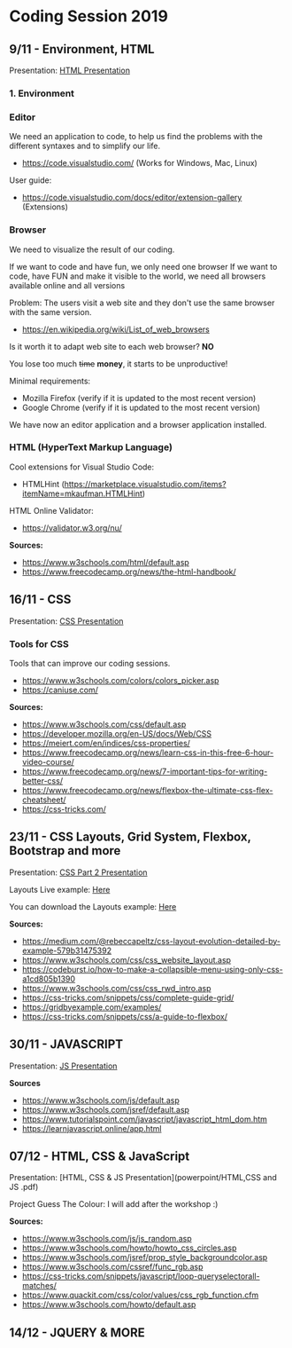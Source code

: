 # Coding Session 2019

## 9/11 - Environment, HTML

Presentation: [HTML Presentation](powerpoint/HTML.pdf)

### 1. Environment

### Editor

We need an application to code, to help us find the problems with the different syntaxes and to simplify our life.

- https://code.visualstudio.com/ (Works for Windows, Mac, Linux)

User guide:

- https://code.visualstudio.com/docs/editor/extension-gallery (Extensions)

### Browser

We need to visualize the result of our coding.

If we want to code and have fun, we only need one browser
If we want to code, have FUN and make it visible to the world, we need all browsers available online and all versions

Problem: The users visit a web site and they don't use the same browser with the same version.

- https://en.wikipedia.org/wiki/List_of_web_browsers 

Is it worth it to adapt web site to each web browser? **NO**

You lose too much ~~time~~ **money**, it starts to be unproductive!

Minimal requirements:

- Mozilla Firefox (verify if it is updated to the most recent version)
- Google Chrome (verify if it is updated to the most recent version)

We have now an editor application and a browser application installed.

### HTML (HyperText Markup Language)

Cool extensions for Visual Studio Code:

- HTMLHint (https://marketplace.visualstudio.com/items?itemName=mkaufman.HTMLHint)

HTML Online Validator:

- https://validator.w3.org/nu/

**Sources:**

- https://www.w3schools.com/html/default.asp
- https://www.freecodecamp.org/news/the-html-handbook/

## 16/11 - CSS

Presentation: [CSS Presentation](powerpoint/CSS.pdf)

### Tools for CSS

Tools that can improve our coding sessions.

- https://www.w3schools.com/colors/colors_picker.asp
- https://caniuse.com/

**Sources:**

- https://www.w3schools.com/css/default.asp
- https://developer.mozilla.org/en-US/docs/Web/CSS
- https://meiert.com/en/indices/css-properties/
- https://www.freecodecamp.org/news/learn-css-in-this-free-6-hour-video-course/
- https://www.freecodecamp.org/news/7-important-tips-for-writing-better-css/
- https://www.freecodecamp.org/news/flexbox-the-ultimate-css-flex-cheatsheet/
- https://css-tricks.com/

## 23/11 - CSS Layouts, Grid System, Flexbox, Bootstrap and more

Presentation: [CSS Part 2 Presentation](powerpoint/CSS_part2.pdf)

Layouts Live example: [Here](project_second_week/index.html)

You can download the Layouts example: [Here](project_second_week.zip)


**Sources:**

- https://medium.com/@rebeccapeltz/css-layout-evolution-detailed-by-example-579b31475392
- https://www.w3schools.com/css/css_website_layout.asp
- https://codeburst.io/how-to-make-a-collapsible-menu-using-only-css-a1cd805b1390
- https://www.w3schools.com/css/css_rwd_intro.asp
- https://css-tricks.com/snippets/css/complete-guide-grid/
- https://gridbyexample.com/examples/
- https://css-tricks.com/snippets/css/a-guide-to-flexbox/

## 30/11 - JAVASCRIPT

Presentation: [JS Presentation](powerpoint/JS.pdf)

**Sources**

- https://www.w3schools.com/js/default.asp
- https://www.w3schools.com/jsref/default.asp
- https://www.tutorialspoint.com/javascript/javascript_html_dom.htm
- https://learnjavascript.online/app.html

## 07/12 - HTML, CSS & JavaScript 

Presentation: [HTML, CSS & JS Presentation](powerpoint/HTML,CSS and JS .pdf)

Project Guess The Colour: I will add after the workshop :)

**Sources:**

- https://www.w3schools.com/js/js_random.asp
- https://www.w3schools.com/howto/howto_css_circles.asp
- https://www.w3schools.com/jsref/prop_style_backgroundcolor.asp
- https://www.w3schools.com/cssref/func_rgb.asp
- https://css-tricks.com/snippets/javascript/loop-queryselectorall-matches/
- https://www.quackit.com/css/color/values/css_rgb_function.cfm
- https://www.w3schools.com/howto/default.asp

## 14/12 - JQUERY & MORE
